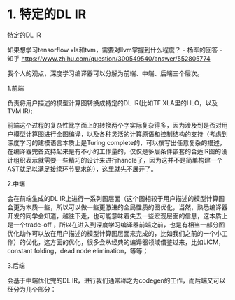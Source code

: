 # 1. 特定的DL IR








特定的DL IR

如果想学习tensorflow xla和tvm，需要对llvm掌握到什么程度？ - 杨军的回答 - 知乎
https://www.zhihu.com/question/300549540/answer/552805774



我个人的观点，深度学习编译器可以分解为前端、中端、后端三个层次。

1.前端

负责将用户描述的模型计算图转换成特定的DL IR(比如TF XLA里的HLO，以及TVM IR);

前端这个过程的复杂性比字面上的转换两个字实际复杂得多，因为涉及到是否对用户模型计算图进行全图编译，以及各种灵活的计算原语和控制结构的支持（考虑到深度学习的建模语言本质上是Turing complete的，可以撰写出任意复杂的描述，在编译器完备支持起来是有不小的工作量的，仅仅是多层条件嵌套的合适IR图的设计组织表示就需要一些精巧的设计来进行handle了，因为这并不是简单构建一个AST就足以满足接续环节要求的），这里就先不展开了。

2.中端

会在前端生成的DL IR上进行一系列图层面（这个图相较于用户描述的模型计算图会更为本质一些，所以可以做一些更激进的全局性质的图优化，当然，熟悉编译器开发的同学会知道，越往下走，也可能意味着失去一些宏观层面的信息，这本质上是一个trade-off ，所以在进入到深度学习编译器前端之前，也是有相当一部分图优化动作可以放在用户描述的模型计算图层面来完成的，比如我们之前的一个小工作）的优化，这方面的优化，很多会从经典的编译器领域借鉴过来，比如LICM，constant folding，dead node elimination，等等；

3.后端

会基于中端优化完的DL IR，进行我们通常称之为codegen的工作，而后端又可以细分为几个部分：



